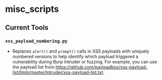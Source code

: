 # misc_scripts

## Current Tools

### `xss_payload_numbering.py`

- Replaces `alert()` and `prompt()` calls in XSS payloads with uniquely numbered versions to help identify which payload triggered a vulnerability during Burp Intruder or fuzzing. For example, you can use the payload list from https://github.com/payloadbox/xss-payload-list/blob/master/Intruder/xss-payload-list.txt.


